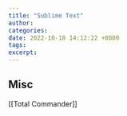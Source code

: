 ```yaml
---
title: "Sublime Text"
author: 
categories: 
date: 2022-10-18 14:12:22 +0800
tags: 
excerpt: 
---
```








## Misc

[[Total Commander]]


